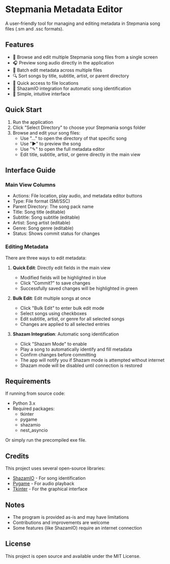 # Stepmania Metadata Editor

A user-friendly tool for managing and editing metadata in Stepmania song files (.sm and .ssc formats).

## Features
- 🎵 Browse and edit multiple Stepmania song files from a single screen
- 🎧 Preview song audio directly in the application
- 📝 Batch edit metadata across multiple files
- 🔍 Sort songs by title, subtitle, artist, or parent directory
- 📁 Quick access to file locations
- 🎵 ShazamIO integration for automatic song identification
- 💫 Simple, intuitive interface

## Quick Start
1. Run the application
2. Click "Select Directory" to choose your Stepmania songs folder
3. Browse and edit your song files:
   - Use "..." to open the directory of that specific song
   - Use "▶" to preview the song
   - Use "✎" to open the full metadata editor
   - Edit title, subtitle, artist, or genre directly in the main view

## Interface Guide

### Main View Columns
- Actions: File location, play audio, and metadata editor buttons
- Type: File format (SM/SSC)
- Parent Directory: The song pack name
- Title: Song title (editable)
- Subtitle: Song subtitle (editable)
- Artist: Song artist (editable)
- Genre: Song genre (editable)
- Status: Shows commit status for changes

### Editing Metadata
There are three ways to edit metadata:

1. **Quick Edit**: Directly edit fields in the main view
   - Modified fields will be highlighted in blue
   - Click "Commit?" to save changes
   - Successfully saved changes will be highlighted in green

2. **Bulk Edit**: Edit multiple songs at once
   - Click "Bulk Edit" to enter bulk edit mode
   - Select songs using checkboxes
   - Edit subtitle, artist, or genre for all selected songs
   - Changes are applied to all selected entries

3. **Shazam Integration**: Automatic song identification
   - Click "Shazam Mode" to enable
   - Play a song to automatically identify and fill metadata
   - Confirm changes before committing
   - The app will notify you if Shazam mode is attempted without internet
   - Shazam mode will be disabled until connection is restored

## Requirements
If running from source code:
- Python 3.x
- Required packages:
  - tkinter
  - pygame
  - shazamio
  - nest_asyncio

Or simply run the precompiled exe file.

## Credits
This project uses several open-source libraries:
- [ShazamIO](https://github.com/dotX12/ShazamIO) - For song identification
- [Pygame](https://www.pygame.org/) - For audio playback
- [Tkinter](https://docs.python.org/3/library/tkinter.html) - For the graphical interface

## Notes
- The program is provided as-is and may have limitations
- Contributions and improvements are welcome
- Some features (like ShazamIO) require an internet connection

## License
This project is open source and available under the MIT License.
